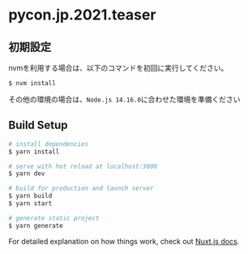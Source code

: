 # pycon.jp.2021.teaser

## 初期設定

nvmを利用する場合は、以下のコマンドを初回に実行してください。

```
$ nvm install
```

その他の環境の場合は、`Node.js 14.16.0`に合わせた環境を準備ください

## Build Setup

```bash
# install dependencies
$ yarn install

# serve with hot reload at localhost:3000
$ yarn dev

# build for production and launch server
$ yarn build
$ yarn start

# generate static project
$ yarn generate
```

For detailed explanation on how things work, check out [Nuxt.js docs](https://nuxtjs.org).




